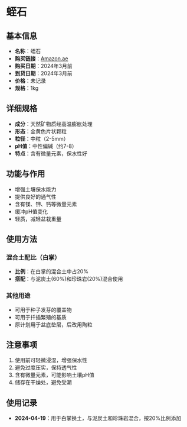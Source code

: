 # 蛭石

## 基本信息
- **名称**：蛭石
- **购买链接**：[Amazon.ae](https://www.amazon.ae/dp/B0CBWNYDWM)
- **购买日期**：2024年3月前
- **到货日期**：2024年3月前
- **价格**：未记录
- **规格**：1kg

## 详细规格
- **成分**：天然矿物质经高温膨胀处理
- **形态**：金黄色片状颗粒
- **粒径**：中粒（2-5mm）
- **pH值**：中性偏碱（约7-8）
- **特点**：含有微量元素，保水性好

## 功能与作用
- 增强土壤保水能力
- 提供良好的通气性
- 含有镁、钾、钙等微量元素
- 缓冲pH值变化
- 轻质，减轻盆栽重量

## 使用方法

### 混合土配比（白掌）
- **比例**：在白掌的混合土中占20%
- **搭配**：与泥炭土(60%)和珍珠岩(20%)混合使用

### 其他用途
- 可用于种子发芽的覆盖物
- 可用于扦插繁殖的基质
- 原计划用于盆底垫层，后改用陶粒

## 注意事项
1. 使用前可轻微浸湿，增强保水性
2. 避免过度压实，保持透气性
3. 含有微量元素，可能影响土壤pH值
4. 储存在干燥处，避免受潮

## 使用记录
- **2024-04-19**：用于白掌换土，与泥炭土和珍珠岩混合，按20%比例添加
